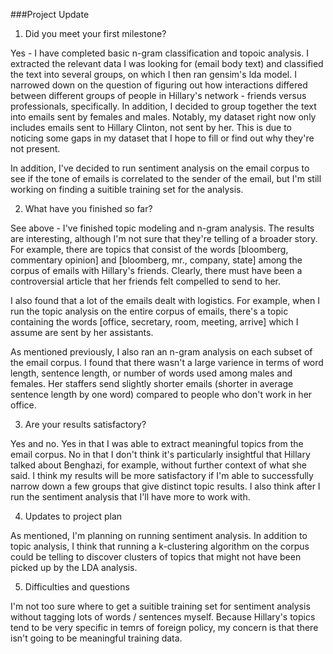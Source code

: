 ###Project Update

1) Did you meet your first milestone?

Yes - I have completed basic n-gram classification and topoic analysis. I
extracted the relevant data I was looking for (email body text) and classified
the text into several groups, on which I then ran gensim's lda model. I
narrowed down on the question of figuring out how interactions differed between
different groups of people in Hillary's network - friends versus professionals,
specifically. In addition, I decided to group together the text into emails
sent by females and males. Notably, my dataset right now only includes emails
sent to Hillary Clinton, not sent by her. This is due to noticing some gaps in
my dataset that I hope to fill or find out why they're not present.

In addition, I've decided to run sentiment analysis on the email corpus to see
if the tone of emails is correlated to the sender of the email, but I'm still
working on finding a suitible training set for the analysis.

2) What have you finished so far?

See above - I've finished topic modeling and n-gram analysis. The results are
interesting, although I'm not sure that they're telling of a broader story. For
example, there are topics that consist of the words [bloomberg, commentary
opinion] and [bloomberg, mr., company, state] among the corpus of emails with
Hillary's friends. Clearly, there must have been a controversial article that
her friends felt compelled to send to her.

I also found that a lot of the emails dealt with logistics. For example, when I
run the topic analysis on the entire corpus of emails, there's a topic
containing the words [office, secretary, room, meeting, arrive] which I assume
are sent by her assistants.

As mentioned previously, I also ran an n-gram analysis on each subset of the
email corpus. I found that there wasn't a large varience in terms of word
length, sentence length, or number of words used among males and females. Her
staffers send slightly shorter emails (shorter in average sentence length by
one word) compared to people who don't work in her office.

3) Are your results satisfactory?

Yes and no. Yes in that I was able to extract meaningful topics from the email
corpus. No in that I don't think it's particularly insightful that Hillary
talked about Benghazi, for example, without further context of what she said. I
think my results will be more satisfactory if I'm able to successfully narrow
down a few groups that give distinct topic results. I also think after I run
the sentiment analysis that I'll have more to work with.

4) Updates to project plan

As mentioned, I'm planning on running sentiment analysis. In addition to topic
analysis, I think that running a k-clustering algorithm on the corpus could be
telling to discover clusters of topics that might not have been picked up by
the LDA analysis.

5) Difficulties and questions

I'm not too sure where to get a suitible training set for sentiment analysis
without tagging lots of words / sentences myself. Because Hillary's topics tend
to be very specific in temrs of foreign policy, my concern is that there isn't
going to be meaningful training data. 
 
